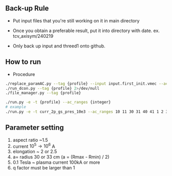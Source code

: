 ## Back-up Rule
* Put input files that you're still working on it in main directory

* Once you obtain a preferable result, put it into directory with date. ex. tcv_axisym/240219

* Only back up input and threed1 onto github.

## How to run

- Procedure

```bash
./replace_paramAC.py --tag {profile} --input input.first_init.vmec --ac_ranges {integer}
./run_dcon.py --tag {profile} 2>/dev/null
./file_manager.py --tag {profile}

./run.py -e -t {profile} --ac_ranges {integer}
# example
./run.py -e -t curr_2p_gs_pres_10e3 --ac_ranges 10 11 30 31 40 41 1 2 3 4 5 6
```

## Parameter setting 
1. aspect ratio ~1.5
2. current $10^5 \to 10^6$  A
3. elongation ~ 2 or 2.5 
4. a= radius 30 or 33 cm (a = (Rmax - Rmin) / 2)
5. 0.1 Tesla ~ plasma current 100kA or more
6. q factor must be larger than 1
